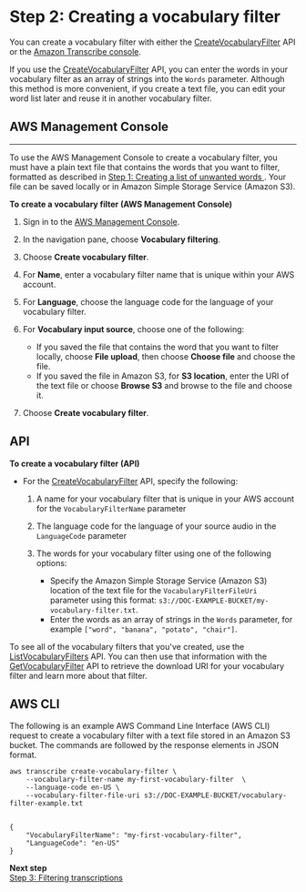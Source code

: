 # Step 2: Creating a vocabulary filter<a name="create-filter"></a>

You can create a vocabulary filter with either the [CreateVocabularyFilter](https://docs.aws.amazon.com/transcribe/latest/APIReference/API_CreateVocabularyFilter.html) API or the [Amazon Transcribe console](https://console.aws.amazon.com/transcribe/)\.

If you use the [CreateVocabularyFilter](https://docs.aws.amazon.com/transcribe/latest/APIReference/API_CreateVocabularyFilter.html) API, you can enter the words in your vocabulary filter as an array of strings into the `Words` parameter\. Although this method is more convenient, if you create a text file, you can edit your word list later and reuse it in another vocabulary filter\. 

## AWS Management Console<a name="create-filter-console"></a>

****

To use the AWS Management Console to create a vocabulary filter, you must have a plain text file that contains the words that you want to filter, formatted as described in [Step 1: Creating a list of unwanted words ](create-filter-file.md)\. Your file can be saved locally or in Amazon Simple Storage Service \(Amazon S3\)\. 

**To create a vocabulary filter \(AWS Management Console\)**

1. Sign in to the [AWS Management Console](https://console.aws.amazon.com/transcribe/)\.

1. In the navigation pane, choose **Vocabulary filtering**\.

1. Choose **Create vocabulary filter**\.

1. For **Name**, enter a vocabulary filter name that is unique within your AWS account\.

1. For **Language**, choose the language code for the language of your vocabulary filter\. 

1. For **Vocabulary input source**, choose one of the following:
   + If you saved the file that contains the word that you want to filter locally, choose **File upload**, then choose **Choose file** and choose the file\. 
   + If you saved the file in Amazon S3, for **S3 location**, enter the URI of the text file or choose **Browse S3** and browse to the file and choose it\.

1. Choose **Create vocabulary filter**\.

## API<a name="create-filter-api"></a>

**To create a vocabulary filter \(API\)**
+ For the [CreateVocabularyFilter](https://docs.aws.amazon.com/transcribe/latest/APIReference/API_CreateVocabularyFilter.html) API, specify the following:

  1. A name for your vocabulary filter that is unique in your AWS account for the `VocabularyFilterName` parameter

  1. The language code for the language of your source audio in the `LanguageCode` parameter

  1. The words for your vocabulary filter using one of the following options:
     + Specify the Amazon Simple Storage Service \(Amazon S3\) location of the text file for the `VocabularyFilterFileUri` parameter using this format: `s3://DOC-EXAMPLE-BUCKET/my-vocabulary-filter.txt`\.
     + Enter the words as an array of strings in the `Words` parameter, for example `["word", "banana", "potato", "chair"]`\.

To see all of the vocabulary filters that you've created, use the [ListVocabularyFilters](https://docs.aws.amazon.com/transcribe/latest/APIReference/API_ListVocabularyFilters.html) API\. You can then use that information with the [GetVocabularyFilter](https://docs.aws.amazon.com/transcribe/latest/APIReference/API_GetVocabularyFilter.html) API to retrieve the download URI for your vocabulary filter and learn more about that filter\.

## AWS CLI<a name="create-filter-cli"></a>

The following is an example AWS Command Line Interface \(AWS CLI\) request to create a vocabulary filter with a text file stored in an Amazon S3 bucket\. The commands are followed by the response elements in JSON format\.

```
aws transcribe create-vocabulary-filter \ 
    --vocabulary-filter-name my-first-vocabulary-filter  \ 
    --language-code en-US \ 
    --vocabulary-filter-file-uri s3://DOC-EXAMPLE-BUCKET/vocabulary-filter-example.txt
                    
                    
{                  
    "VocabularyFilterName": "my-first-vocabulary-filter",
    "LanguageCode": "en-US"
}
```

**Next step**  
[Step 3: Filtering transcriptions](filter-transcriptions.md)